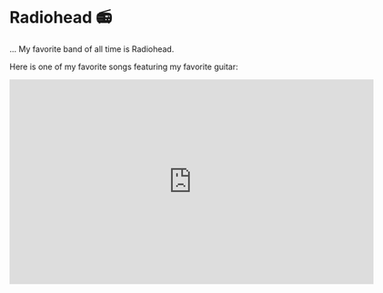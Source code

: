 # Radiohead 📻

... My favorite band of all time is Radiohead.

Here is one of my favorite songs featuring my favorite guitar:

<iframe id="ytplayer" type="text/html" width="640" height="360"
  src="https://www.youtube.com/embed/qvjvNncbKzw?autoplay=1&origin=http://example.com"
  frameborder="0"></iframe>

